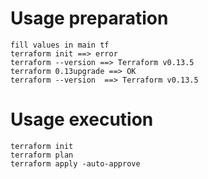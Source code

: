 # Usage preparation
```
fill values in main tf
terraform init ==> error
terraform --version ==> Terraform v0.13.5
terraform 0.13upgrade ==> OK
terraform --version  ==> Terraform v0.13.5
```

# Usage execution
```
terraform init
terraform plan
terraform apply -auto-approve
```